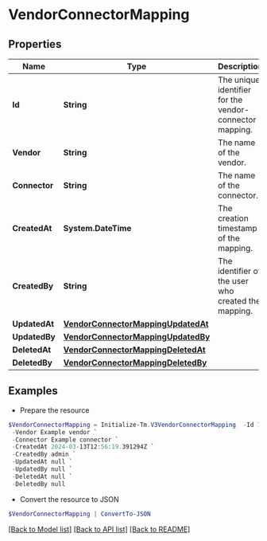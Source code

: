 # VendorConnectorMapping
## Properties

Name | Type | Description | Notes
------------ | ------------- | ------------- | -------------
**Id** | **String** | The unique identifier for the vendor-connector mapping. | [optional] 
**Vendor** | **String** | The name of the vendor. | [optional] 
**Connector** | **String** | The name of the connector. | [optional] 
**CreatedAt** | **System.DateTime** | The creation timestamp of the mapping. | [optional] 
**CreatedBy** | **String** | The identifier of the user who created the mapping. | [optional] 
**UpdatedAt** | [**VendorConnectorMappingUpdatedAt**](VendorConnectorMappingUpdatedAt.md) |  | [optional] 
**UpdatedBy** | [**VendorConnectorMappingUpdatedBy**](VendorConnectorMappingUpdatedBy.md) |  | [optional] 
**DeletedAt** | [**VendorConnectorMappingDeletedAt**](VendorConnectorMappingDeletedAt.md) |  | [optional] 
**DeletedBy** | [**VendorConnectorMappingDeletedBy**](VendorConnectorMappingDeletedBy.md) |  | [optional] 

## Examples

- Prepare the resource
```powershell
$VendorConnectorMapping = Initialize-Tm.V3VendorConnectorMapping  -Id 78733556-9ea3-4f59-bf69-e5cd92b011b4 `
 -Vendor Example vendor `
 -Connector Example connector `
 -CreatedAt 2024-03-13T12:56:19.391294Z `
 -CreatedBy admin `
 -UpdatedAt null `
 -UpdatedBy null `
 -DeletedAt null `
 -DeletedBy null
```

- Convert the resource to JSON
```powershell
$VendorConnectorMapping | ConvertTo-JSON
```

[[Back to Model list]](../README.md#documentation-for-models) [[Back to API list]](../README.md#documentation-for-api-endpoints) [[Back to README]](../README.md)

